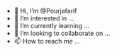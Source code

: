 - 👋 Hi, I’m @Pourjafarif
- 👀 I’m interested in ...
- 🌱 I’m currently learning ...
- 💞️ I’m looking to collaborate on ...
- 📫 How to reach me ...

<!---
Pourjafarif/Pourjafarif is a ✨ special ✨ repository because its `README.md` (this file) appears on your GitHub profile.
You can click the Preview link to take a look at your changes.
--->
